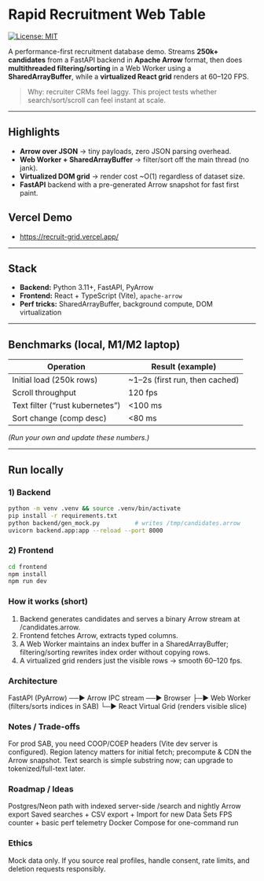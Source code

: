 # Rapid Recruitment Web Table
[![License: MIT](https://img.shields.io/badge/License-MIT-yellow.svg)](https://opensource.org/licenses/MIT)


A performance-first recruitment database demo. Streams **250k+ candidates** from a FastAPI backend in **Apache Arrow** format, then does **multithreaded filtering/sorting** in a Web Worker using a **SharedArrayBuffer**, while a **virtualized React grid** renders at 60–120 FPS.

> Why: recruiter CRMs feel laggy. This project tests whether search/sort/scroll can feel instant at scale.

---

## Highlights
- **Arrow over JSON** → tiny payloads, zero JSON parsing overhead.
- **Web Worker + SharedArrayBuffer** → filter/sort off the main thread (no jank).
- **Virtualized DOM grid** → render cost ~O(1) regardless of dataset size.
- **FastAPI** backend with a pre-generated Arrow snapshot for fast first paint.

## Vercel Demo
- https://recruit-grid.vercel.app/

---

## Stack
- **Backend:** Python 3.11+, FastAPI, PyArrow  
- **Frontend:** React + TypeScript (Vite), `apache-arrow`  
- **Perf tricks:** SharedArrayBuffer, background compute, DOM virtualization

---

## Benchmarks (local, M1/M2 laptop)
| Operation | Result (example) |
|---|---|
| Initial load (250k rows) | ~1–2s (first run, then cached) |
| Scroll throughput | 120 fps |
| Text filter (“rust kubernetes”) | <100 ms |
| Sort change (comp desc) | <80 ms |

*(Run your own and update these numbers.)*

---

## Run locally

### 1) Backend
```bash
python -m venv .venv && source .venv/bin/activate
pip install -r requirements.txt
python backend/gen_mock.py          # writes /tmp/candidates.arrow
uvicorn backend.app:app --reload --port 8000
```

### 2) Frontend
```bash
cd frontend
npm install
npm run dev
```

### How it works (short)
1) Backend generates candidates and serves a binary Arrow stream at /candidates.arrow.
2) Frontend fetches Arrow, extracts typed columns.
3) A Web Worker maintains an index buffer in a SharedArrayBuffer; filtering/sorting rewrites index order without copying rows.
4) A virtualized grid renders just the visible rows → smooth 60–120 fps.

### Architecture
FastAPI (PyArrow) ──► Arrow IPC stream ──► Browser
                                       ├─► Web Worker (filters/sorts indices in SAB)
                                       └─► React Virtual Grid (renders visible slice)
### Notes / Trade-offs
For prod SAB, you need COOP/COEP headers (Vite dev server is configured).
Region latency matters for initial fetch; precompute & CDN the Arrow snapshot.
Text search is simple substring now; can upgrade to tokenized/full-text later.

### Roadmap / Ideas
Postgres/Neon path with indexed server-side /search and nightly Arrow export
Saved searches + CSV export + Import for new Data Sets
FPS counter + basic perf telemetry
Docker Compose for one-command run

### Ethics
Mock data only. If you source real profiles, handle consent, rate limits, and deletion requests responsibly.
